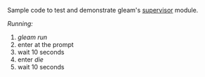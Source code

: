 Sample code to test and demonstrate gleam's [supervisor](https://hexdocs.pm/gleam_otp/gleam/otp/supervisor.html) module.

_Running:_

1. _gleam run_
1. enter _<somestring>_ at the prompt
1. wait 10 seconds
1. enter _die_ 
1. wait 10 seconds
